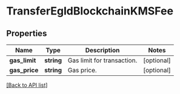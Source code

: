 # TransferEgldBlockchainKMSFee

## Properties

Name | Type | Description | Notes
------------ | ------------- | ------------- | -------------
**gas_limit** | **string** | Gas limit for transaction. | [optional]
**gas_price** | **string** | Gas price. | [optional]

[[Back to API list]](../../README.md#api-endpoints)
